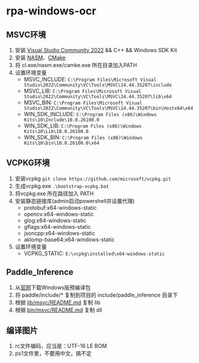 # rpa-windows-ocr

## MSVC环境
1. 安装 [Visual Studio Community 2022](https://visualstudio.microsoft.com/zh-hans/downloads/) && C++ && Windows SDK Kit
2. 安装 [NASM](https://www.nasm.us/)、[CMake](https://cmake.org/download/)
3. 将 cl.exe/nasm.exe/camke.exe 所在目录加入PATH
4. 设置环境变量
   - MSVC_INCLUDE: `C:\Program Files\Microsoft Visual Studio\2022\Community\VC\Tools\MSVC\14.44.35207\include`
   - MSVC_LIB: `C:\Program Files\Microsoft Visual Studio\2022\Community\VC\Tools\MSVC\14.44.35207\lib\x64`
   - MSVC_BIN: `C:\Program Files\Microsoft Visual Studio\2022\Community\VC\Tools\MSVC\14.44.35207\bin\Hostx64\x64`
   - WIN_SDK_INCLUDE: `C:\Program Files (x86)\Windows Kits\10\Include\10.0.26100.0`
   - WIN_SDK_LIB: `C:\Program Files (x86)\Windows Kits\10\Lib\10.0.26100.0`
   - WIN_SDK_BIN: `C:\Program Files (x86)\Windows Kits\10\bin\10.0.26100.0\x64`

## VCPKG环境
1. 安装vcpkg `git clone https://github.com/microsoft/vcpkg.git`
2. 生成vcpkg.exe `.\bootstrap-vcpkg.bat`
3. 将vcpkg.exe 所在路径加入 PATH
4. 安装静态链接库(admin启动powershell并设置代理)
   - protobuf:x64-windows-static
   - opencv:x64-windows-static
   - glog:x64-windows-static
   - gflags:x64-windows-static
   - jsoncpp:x64-windows-static
   - aklomp-base64:x64-windows-static
5. 设置环境变量
   - VCPKG_STATIC: `E:\vcpkg\installed\x64-windows-static`

## Paddle_Inference
1. 从[官网](https://www.paddlepaddle.org.cn/inference/master/guides/install/download_lib.html#windows)下载Windows版预编译包
2. 将 paddle/include/* 复制到项目的 include/paddle_inference 目录下
3. 根据 [lib/msvc/README.md](./lib/msvc/README.md) 复制 lib
4. 根据 [bin/msvc/README.md](./bin/msvc/README.md) 复制 dll

## 编译图片
1. rc文件编码，应当是：UTF-16 LE BOM
2. ps1文件里，不要用中文，搞不定